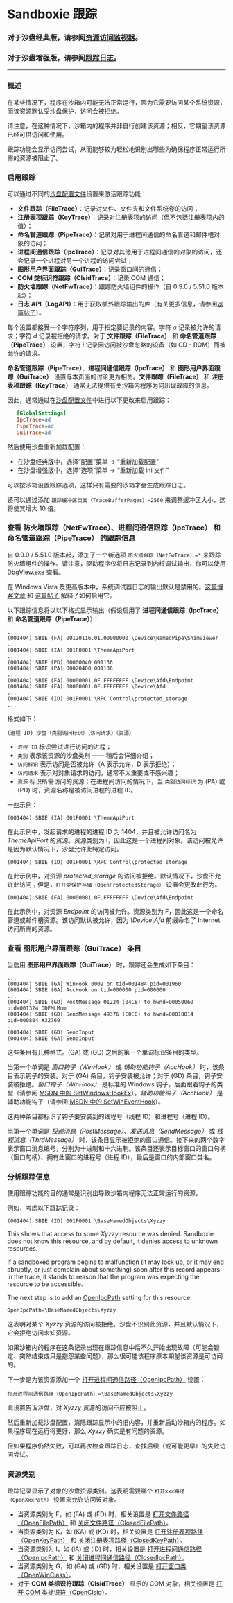 # Sandboxie 跟踪

### 对于沙盘经典版，请参阅[资源访问监视器](ResourceAccessMonitor.md)。

### 对于沙盘增强版，请参阅[跟踪日志](../PlusContent/TraceLog.md)。

---

### 概述

在某些情况下，程序在沙箱内可能无法正常运行，因为它需要访问某个系统资源，而该资源默认受沙盘保护，访问会被拒绝。

请注意，在这种情况下，沙箱内的程序并非自行创建该资源；相反，它期望该资源已经可供访问和使用。

跟踪功能会显示访问尝试，从而能够较为轻松地识别出哪些为确保程序正常运行所需的资源被阻止了。

### 启用跟踪

可以通过不同的[沙盘配置文件](SandboxieIni.md)设置来激活跟踪功能：

* **文件跟踪（FileTrace）**：记录对文件、文件夹和文件系统卷的访问；
* **注册表项跟踪（KeyTrace）**：记录对注册表项的访问（但不包括注册表项内的值）；
* **命名管道跟踪（PipeTrace）**：记录对用于进程间通信的命名管道和邮件槽对象的访问；
* **进程间通信跟踪（IpcTrace）**：记录对其他用于进程间通信的对象的访问，还会记录一个进程对另一个进程的访问尝试；
* **图形用户界面跟踪（GuiTrace）**：记录窗口间的通信；
* **COM 类标识符跟踪（ClsidTrace）**：记录 COM 通信；
* **防火墙跟踪（NetFwTrace）**：跟踪防火墙组件的操作（自 0.9.0 / 5.51.0 版本起）；
* **日志 API（LogAPI）**：用于获取额外跟踪输出的库（有关更多信息，请参阅[这篇帖子](https://forum.xanasoft.com/threads/how-to-get-malawre-trace-in-sandboxie.143/)）。

每个设置都接受一个字符序列，用于指定要记录的内容。字符 _a_ 记录被允许的请求；字符 _d_ 记录被拒绝的请求。对于 **文件跟踪（FileTrace）** 和 **命名管道跟踪（PipeTrace）** 设置，字符 _i_ 记录因访问被沙盘忽略的设备（如 CD - ROM）而被允许的请求。

**命名管道跟踪（PipeTrace）**、**进程间通信跟踪（IpcTrace）** 和 **图形用户界面跟踪（GuiTrace）** 设置与本页面的讨论更为相关。**文件跟踪（FileTrace）** 和 **注册表项跟踪（KeyTrace）** 通常无法提供有关沙箱内程序为何出现故障的信息。

因此，通常通过在[沙盘配置文件](SandboxieIni.md)中进行以下更改来启用跟踪：
```ini
   [GlobalSettings]
   IpcTrace=ad
   PipeTrace=ad
   GuiTrace=ad
```

然后使用沙盘重新加载配置：
* 在沙盘经典版中，选择“配置”菜单 -> “重新加载配置”
* 在沙盘增强版中，选择“选项”菜单 -> “重新加载 ini 文件”

可以按沙箱设置跟踪选项，这样只有需要的沙箱才会生成跟踪日志。

还可以通过添加 `跟踪缓冲区页面（TraceBufferPages）=2560` 来调整缓冲区大小，这将使其增大 10 倍。

### 查看 **防火墙跟踪（NetFwTrace）**、**进程间通信跟踪（IpcTrace）** 和 **命名管道跟踪（PipeTrace）** 的跟踪信息

自 0.9.0 / 5.51.0 版本起，添加了一个新选项 `防火墙跟踪（NetFwTrace）=*` 来跟踪防火墙组件的操作。请注意，驱动程序仅将日志记录到内核调试输出，你可以使用 [DbgView.exe](https://docs.microsoft.com/en-us/sysinternals/downloads/debugview) 查看。

在 Windows Vista 及更高版本中，系统调试器日志的输出默认是禁用的。[这篇博客文章](https://web.archive.org/web/20080731211018/http://blogs.msdn.com:80/doronh/archive/2006/11/14/where-did-my-debug-output-go-in-vista.aspx) 和 [这篇帖子](https://web.archive.org/web/20230324011501/https://stackoverflow.com/questions/65015739/outputdebugstring-not-showing-message-in-debugview-windows-10-x64) 解释了如何启用它。

以下跟踪信息将以以下格式显示输出（假设启用了 **进程间通信跟踪（IpcTrace）** 和 **命名管道跟踪（PipeTrace）**）：
```
...
(001404) SBIE (FA) 00120116.01.00000000 \Device\NamedPipe\ShimViewer
...
(001404) SBIE (IA) 001F0001 \ThemeApiPort
...
(001404) SBIE (PD) 00000040 001136
(001404) SBIE (PA) 00020400 001136
...
(001404) SBIE (FA) 00000001.0F.FFFFFFFF \Device\Afd\Endpoint
(001404) SBIE (FA) 00000001.0F.FFFFFFFF \Device\Afd
...
(001404) SBIE (ID) 001F0001 \RPC Control\protected_storage
...
```
格式如下：

```(进程 ID) 沙盘（类别访问标识）（访问请求）（资源）```

- `进程 ID` 标识尝试进行访问的进程；
- `类别` 表示该资源的沙盘类别 —— 稍后会详细介绍；
- `访问标识` 表示访问是否被允许（A 表示允许，D 表示拒绝）；
- `访问请求` 表示对对象请求的访问，通常不太重要或不感兴趣；
- `资源` 标识所需访问的资源；在进程间访问的情况下，当 `类别访问标识` 为 (PA) 或 (PD) 时，资源名称是被访问进程的进程 ID。

一些示例：

```(001404) SBIE (IA) 001F0001 \ThemeApiPort```

在此示例中，发起请求的进程的进程 ID 为 1404，并且被允许访问名为 _ThemeApiPort_ 的资源。资源类别为 I，因此这是一个进程间对象。该访问被允许是因为默认情况下，沙盘允许此特定访问。

```(001404) SBIE (ID) 001F0001 \RPC Control\protected_storage```

在此示例中，对资源 _protected_storage_ 的访问被拒绝。默认情况下，沙盘不允许此访问；但是，`打开受保护存储（OpenProtectedStorage）` 设置会更改此行为。

```(001404) SBIE (FA) 00000001.0F.FFFFFFFF \Device\Afd\Endpoint```

在此示例中，对资源 _Endpoint_ 的访问被允许。资源类别为 F，因此这是一个命名管道或邮件槽资源。该访问默认被允许，因为 _\Device\Afd_ 前缀命名了 Internet 访问所需的资源。

### 查看 **图形用户界面跟踪（GuiTrace）** 条目

当启用 **图形用户界面跟踪（GuiTrace）** 时，跟踪还会生成如下条目：
```
...
(001404) SBIE (GA) WinHook 0002 on tid=001484 pid=001960
(001404) SBIE (GA) AccHook on tid=000000 pid=000000
...
(001404) SBIE (GD) PostMessage 01224 (04C8) to hwnd=00050060 pid=001324 DDEMLMom
(001404) SBIE (GD) SendMessage 49376 (C0E0) to hwnd=00010014 pid=000804 #32769
...
(001404) SBIE (GD) SendInput
(001404) SBIE (GA) SendInput
```
这些条目有几种格式。(GA) 或 (GD) 之后的第一个单词标识条目的类型。

当第一个单词是 _窗口钩子（WinHook）_ 或 _辅助功能钩子（AccHook）_ 时，该条目表示钩子的安装。对于 (GA) 条目，钩子安装被允许；对于 (GD) 条目，钩子安装被拒绝。_窗口钩子（WinHook）_ 是标准的 Windows 钩子，后面跟着钩子的类型（请参阅 [MSDN 中的 SetWindowsHookEx](https://www.google.com/search?hl=en&q=setwindowshookex+msdn)）。_辅助功能钩子（AccHook）_ 是辅助功能钩子（请参阅 [MSDN 中的 SetWinEventHook](https://www.google.com/search?hl=en&q=setwineventhook+msdn)）。

这两种条目都标识了钩子要安装到的线程号（线程 ID）和进程号（进程 ID）。

当第一个单词是 _投递消息（PostMessage）_、_发送消息（SendMessage）_ 或 _线程消息（ThrdMessage）_ 时，该条目显示被拒绝的窗口通信。接下来的两个数字表示窗口消息编号，分别为十进制和十六进制。该条目还表示目标窗口的窗口句柄（窗口句柄）、拥有此窗口的进程号（进程 ID），最后是窗口的内部窗口类名。

### 分析跟踪信息

使用跟踪功能的目的通常是识别出导致沙箱内程序无法正常运行的资源。

例如，考虑以下跟踪记录：

```(001404) SBIE (ID) 001F0001 \BaseNamedObjects\Xyzzy```

This shows that access to some _Xyzzy_ resource was denied. Sandboxie does not know this resource, and by default, it denies access to unknown resources.

If a sandboxed program begins to malfunction (it may lock up, or it may end abruptly, or just complain about something) soon after this record appears in the trace, it stands to reason that the program was expecting the resource to be accessible.

The next step is to add an [OpenIpcPath](OpenIpcPath.md) setting for this resource:

```OpenIpcPath=\BaseNamedObjects\Xyzzy```

这表明对某个 _Xyzzy_ 资源的访问被拒绝。沙盘不识别此资源，并且默认情况下，它会拒绝访问未知资源。

如果沙箱内的程序在这条记录出现在跟踪信息中后不久开始出现故障（可能会锁定、突然结束或只是抱怨某些问题），那么很可能该程序原本期望该资源是可访问的。

下一步是为该资源添加一个 [打开进程间通信路径（OpenIpcPath）](OpenIpcPath.md) 设置：

```打开进程间通信路径（OpenIpcPath）=\BaseNamedObjects\Xyzzy```

此设置告诉沙盘，对 _Xyzzy_ 资源的访问不应被阻止。

然后重新加载沙盘配置，清除跟踪显示中的旧内容，并重新启动沙箱内的程序。如果程序现在运行得更好，那么 _Xyzzy_ 确实是有问题的资源。

但如果程序仍然失败，可以再次检查跟踪日志，查找后续（或可能更早）的失败访问尝试。

### 资源类别

跟踪记录显示了对象的沙盘资源类别。这表明需要哪个 `打开xxx路径（OpenXxxPath）` 设置来允许访问该对象。

* 当资源类别为 F，如 (FA) 或 (FD) 时，相关设置是 [打开文件路径（OpenFilePath）](OpenFilePath.md) 和 [关闭文件路径（ClosedFilePath）](ClosedFilePath.md)。
* 当资源类别为 K，如 (KA) 或 (KD) 时，相关设置是 [打开注册表项路径（OpenKeyPath）](OpenKeyPath.md) 和 [关闭注册表项路径（ClosedKeyPath）](ClosedKeyPath.md)。
* 当资源类别为 I，如 (IA) 或 (ID) 时，相关设置是 [打开进程间通信路径（OpenIpcPath）](OpenIpcPath.md) 和 [关闭进程间通信路径（ClosedIpcPath）](ClosedIpcPath.md)。
* 当资源类别为 G，如 (GA) 或 (GD) 时，相关设置是 [打开窗口类（OpenWinClass）](OpenWinClass.md)。
* 对于 **COM 类标识符跟踪（ClsidTrace）** 显示的 COM 对象，相关设置是 [打开 COM 类标识符（OpenClsid）](OpenClsid.md)。
